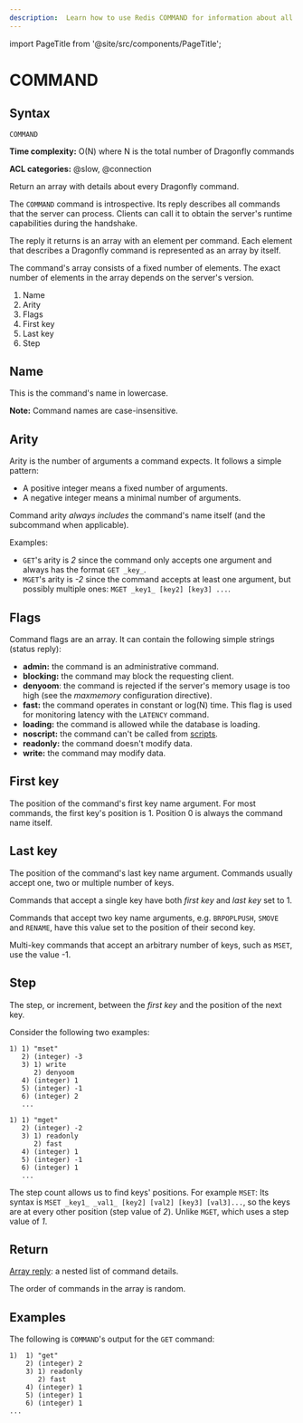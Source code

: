 ```yaml
---
description:  Learn how to use Redis COMMAND for information about all other commands.
---
```


import PageTitle from '@site/src/components/PageTitle';

# COMMAND

<PageTitle title="Redis COMMAND Command (Documentation) | Dragonfly" />

## Syntax

    COMMAND 

**Time complexity:** O(N) where N is the total number of Dragonfly commands

**ACL categories:** @slow, @connection

Return an array with details about every Dragonfly command.

The `COMMAND` command is introspective.
Its reply describes all commands that the server can process.
Clients can call it to obtain the server's runtime capabilities during the handshake.

The reply it returns is an array with an element per command.
Each element that describes a Dragonfly command is represented as an array by itself.

The command's array consists of a fixed number of elements.
The exact number of elements in the array depends on the server's version.

1. Name
2. Arity
3. Flags
4. First key
5. Last key
6. Step

## Name

This is the command's name in lowercase.

**Note:**
Command names are case-insensitive.

## Arity

Arity is the number of arguments a command expects.
It follows a simple pattern:

* A positive integer means a fixed number of arguments.
* A negative integer means a minimal number of arguments.

Command arity _always includes_ the command's name itself (and the subcommand when applicable).

Examples:

* `GET`'s arity is _2_ since the command only accepts one argument and always has the format `GET _key_`.
* `MGET`'s arity is _-2_ since the command accepts at least one argument, but possibly multiple ones: `MGET _key1_ [key2] [key3] ...`.

## Flags

Command flags are an array. It can contain the following simple strings (status reply):

* **admin:** the command is an administrative command.
* **blocking:** the command may block the requesting client.
* **denyoom**: the command is rejected if the server's memory usage is too high (see the _maxmemory_ configuration directive).
* **fast:** the command operates in constant or log(N) time.
  This flag is used for monitoring latency with the `LATENCY` command.
* **loading:** the command is allowed while the database is loading.
* **noscript:** the command can't be called from [scripts](https://redis.io/docs/latest/develop/interact/programmability/eval-intro/).
* **readonly:** the command doesn't modify data.
* **write:** the command may modify data.

## First key

The position of the command's first key name argument.
For most commands, the first key's position is 1.
Position 0 is always the command name itself.

## Last key

The position of the command's last key name argument.
Commands usually accept one, two or multiple number of keys.

Commands that accept a single key have both _first key_ and _last key_ set to 1.

Commands that accept two key name arguments, e.g. `BRPOPLPUSH`, `SMOVE` and `RENAME`, have this value set to the position of their second key.

Multi-key commands that accept an arbitrary number of keys, such as `MSET`, use the value -1.

## Step

The step, or increment, between the _first key_ and the position of the next key.

Consider the following two examples:

```
1) 1) "mset"
   2) (integer) -3
   3) 1) write
      2) denyoom
   4) (integer) 1
   5) (integer) -1
   6) (integer) 2
   ...
```

```
1) 1) "mget"
   2) (integer) -2
   3) 1) readonly
      2) fast
   4) (integer) 1
   5) (integer) -1
   6) (integer) 1
   ...
```

The step count allows us to find keys' positions. 
For example `MSET`: Its syntax is `MSET _key1_ _val1_ [key2] [val2] [key3] [val3]...`, so the keys are at every other position (step value of _2_).
Unlike `MGET`, which uses a step value of _1_.

## Return

[Array reply](https://redis.io/docs/reference/protocol-spec/#arrays): a nested list of command details.

The order of commands in the array is random.

## Examples

The following is `COMMAND`'s output for the `GET` command:

```
1)  1) "get"
    2) (integer) 2
    3) 1) readonly
       2) fast
    4) (integer) 1
    5) (integer) 1
    6) (integer) 1
...
```
